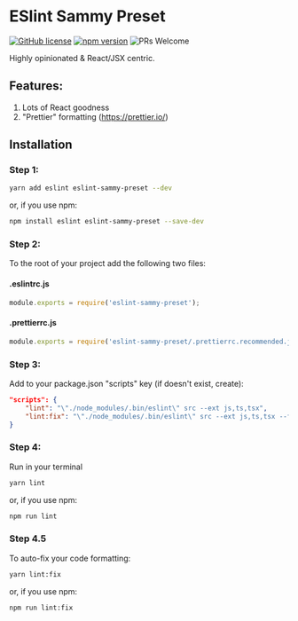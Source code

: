 # ESlint Sammy Preset

[![GitHub license](https://img.shields.io/badge/license-MIT-blue.svg)](https://github.com/sammysaglam/eslint-sammy-preset/blob/master/LICENSE)
[![npm version](https://img.shields.io/npm/v/eslint-sammy-preset.svg?style=flat)](https://www.npmjs.com/package/eslint-sammy-preset)
![PRs Welcome](https://img.shields.io/badge/PRs-welcome-brightgreen.svg)

Highly opinionated & React/JSX centric.

## Features:

1. Lots of React goodness
2. "Prettier" formatting (https://prettier.io/)

## Installation

### Step 1:

```bash
yarn add eslint eslint-sammy-preset --dev
```

or, if you use npm:

```bash
npm install eslint eslint-sammy-preset --save-dev
```

### Step 2:

To the root of your project add the following two files:

#### .eslintrc.js

```javascript
module.exports = require('eslint-sammy-preset');
```

#### .prettierrc.js

```javascript
module.exports = require('eslint-sammy-preset/.prettierrc.recommended.js');
```

### Step 3:

Add to your package.json "scripts" key (if doesn't exist, create):

```json
"scripts": {
    "lint": "\"./node_modules/.bin/eslint\" src --ext js,ts,tsx",
    "lint:fix": "\"./node_modules/.bin/eslint\" src --ext js,ts,tsx --fix",
}
```

### Step 4:

Run in your terminal

```bash
yarn lint
```

or, if you use npm:

```bash
npm run lint
```

### Step 4.5

To auto-fix your code formatting:

```bash
yarn lint:fix
```

or, if you use npm:

```bash
npm run lint:fix
```
